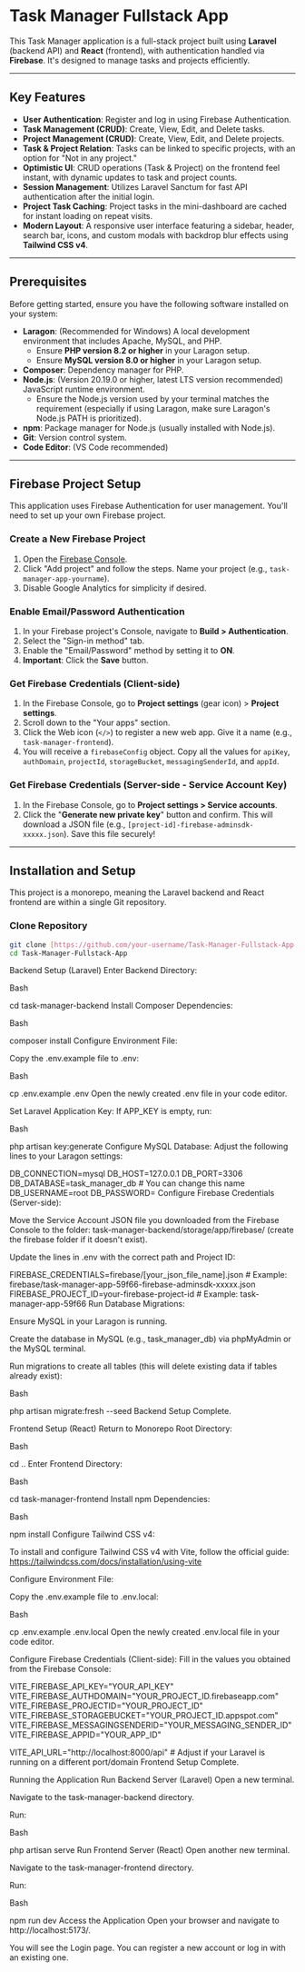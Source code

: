 # Task Manager Fullstack App

This Task Manager application is a full-stack project built using **Laravel** (backend API) and **React** (frontend), with authentication handled via **Firebase**. It's designed to manage tasks and projects efficiently.

---

## Key Features

- **User Authentication**: Register and log in using Firebase Authentication.
- **Task Management (CRUD)**: Create, View, Edit, and Delete tasks.
- **Project Management (CRUD)**: Create, View, Edit, and Delete projects.
- **Task & Project Relation**: Tasks can be linked to specific projects, with an option for "Not in any project."
- **Optimistic UI**: CRUD operations (Task & Project) on the frontend feel instant, with dynamic updates to task and project counts.
- **Session Management**: Utilizes Laravel Sanctum for fast API authentication after the initial login.
- **Project Task Caching**: Project tasks in the mini-dashboard are cached for instant loading on repeat visits.
- **Modern Layout**: A responsive user interface featuring a sidebar, header, search bar, icons, and custom modals with backdrop blur effects using **Tailwind CSS v4**.

---

## Prerequisites

Before getting started, ensure you have the following software installed on your system:

- **Laragon**: (Recommended for Windows) A local development environment that includes Apache, MySQL, and PHP.
  - Ensure **PHP version 8.2 or higher** in your Laragon setup.
  - Ensure **MySQL version 8.0 or higher** in your Laragon setup.
- **Composer**: Dependency manager for PHP.
- **Node.js**: (Version 20.19.0 or higher, latest LTS version recommended) JavaScript runtime environment.
  - Ensure the Node.js version used by your terminal matches the requirement (especially if using Laragon, make sure Laragon's Node.js PATH is prioritized).
- **npm**: Package manager for Node.js (usually installed with Node.js).
- **Git**: Version control system.
- **Code Editor**: (VS Code recommended)

---

## Firebase Project Setup

This application uses Firebase Authentication for user management. You'll need to set up your own Firebase project.

### Create a New Firebase Project

1.  Open the [Firebase Console](https://console.firebase.google.com/).
2.  Click "Add project" and follow the steps. Name your project (e.g., `task-manager-app-yourname`).
3.  Disable Google Analytics for simplicity if desired.

### Enable Email/Password Authentication

1.  In your Firebase project's Console, navigate to **Build > Authentication**.
2.  Select the "Sign-in method" tab.
3.  Enable the "Email/Password" method by setting it to **ON**.
4.  **Important**: Click the **Save** button.

### Get Firebase Credentials (Client-side)

1.  In the Firebase Console, go to **Project settings** (gear icon) > **Project settings**.
2.  Scroll down to the "Your apps" section.
3.  Click the Web icon (`</>`) to register a new web app. Give it a name (e.g., `task-manager-frontend`).
4.  You will receive a `firebaseConfig` object. Copy all the values for `apiKey`, `authDomain`, `projectId`, `storageBucket`, `messagingSenderId`, and `appId`.

### Get Firebase Credentials (Server-side - Service Account Key)

1.  In the Firebase Console, go to **Project settings > Service accounts**.
2.  Click the "**Generate new private key**" button and confirm. This will download a JSON file (e.g., `[project-id]-firebase-adminsdk-xxxxx.json`). Save this file securely!

---

## Installation and Setup

This project is a monorepo, meaning the Laravel backend and React frontend are within a single Git repository.

### Clone Repository

```bash
git clone [https://github.com/your-username/Task-Manager-Fullstack-App.git](https://github.com/your-username/Task-Manager-Fullstack-App.git)
cd Task-Manager-Fullstack-App
```

Backend Setup (Laravel)
Enter Backend Directory:

Bash

cd task-manager-backend
Install Composer Dependencies:

Bash

composer install
Configure Environment File:

Copy the .env.example file to .env:

Bash

cp .env.example .env
Open the newly created .env file in your code editor.

Set Laravel Application Key: If APP_KEY is empty, run:

Bash

php artisan key:generate
Configure MySQL Database: Adjust the following lines to your Laragon settings:

DB_CONNECTION=mysql
DB_HOST=127.0.0.1
DB_PORT=3306
DB_DATABASE=task_manager_db # You can change this name
DB_USERNAME=root
DB_PASSWORD=
Configure Firebase Credentials (Server-side):

Move the Service Account JSON file you downloaded from the Firebase Console to the folder: task-manager-backend/storage/app/firebase/ (create the firebase folder if it doesn't exist).

Update the lines in .env with the correct path and Project ID:

FIREBASE_CREDENTIALS=firebase/[your_json_file_name].json # Example: firebase/task-manager-app-59f66-firebase-adminsdk-xxxxx.json
FIREBASE_PROJECT_ID=your-firebase-project-id # Example: task-manager-app-59f66
Run Database Migrations:

Ensure MySQL in your Laragon is running.

Create the database in MySQL (e.g., task_manager_db) via phpMyAdmin or the MySQL terminal.

Run migrations to create all tables (this will delete existing data if tables already exist):

Bash

php artisan migrate:fresh --seed
Backend Setup Complete.

Frontend Setup (React)
Return to Monorepo Root Directory:

Bash

cd ..
Enter Frontend Directory:

Bash

cd task-manager-frontend
Install npm Dependencies:

Bash

npm install
Configure Tailwind CSS v4:

To install and configure Tailwind CSS v4 with Vite, follow the official guide: https://tailwindcss.com/docs/installation/using-vite

Configure Environment File:

Copy the .env.example file to .env.local:

Bash

cp .env.example .env.local
Open the newly created .env.local file in your code editor.

Configure Firebase Credentials (Client-side): Fill in the values you obtained from the Firebase Console:

VITE_FIREBASE_API_KEY="YOUR_API_KEY"
VITE_FIREBASE_AUTHDOMAIN="YOUR_PROJECT_ID.firebaseapp.com"
VITE_FIREBASE_PROJECTID="YOUR_PROJECT_ID"
VITE_FIREBASE_STORAGEBUCKET="YOUR_PROJECT_ID.appspot.com"
VITE_FIREBASE_MESSAGINGSENDERID="YOUR_MESSAGING_SENDER_ID"
VITE_FIREBASE_APPID="YOUR_APP_ID"

VITE_API_URL="http://localhost:8000/api" # Adjust if your Laravel is running on a different port/domain
Frontend Setup Complete.

Running the Application
Run Backend Server (Laravel)
Open a new terminal.

Navigate to the task-manager-backend directory.

Run:

Bash

php artisan serve
Run Frontend Server (React)
Open another new terminal.

Navigate to the task-manager-frontend directory.

Run:

Bash

npm run dev
Access the Application
Open your browser and navigate to http://localhost:5173/.

You will see the Login page. You can register a new account or log in with an existing one.
